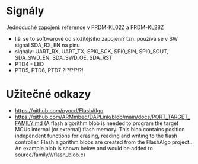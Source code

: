 # Signály

Jednoduché zapojení: reference v FRDM-KL02Z a FRDM-KL28Z
- liší se to softwarově od složitějšího zapojení? tzn. používá se v SW signál SDA_RX_EN na pinu
- signály: UART_RX, UART_TX, SPI0_SCK, SPI0_SIN, SPI0_SOUT, SDA_SWD_EN, SDA_SWD_OE, SDA_RST
- PTD4 - LED
- PTD5, PTD6, PTD7 ?!?!?!?!?!

# Užitečné odkazy

- https://github.com/pyocd/FlashAlgo
- https://github.com/ARMmbed/DAPLink/blob/main/docs/PORT_TARGET_FAMILY.md (A flash algorithm blob is needed to program the target MCUs internal (or external) flash memory. This blob contains position independent functions for erasing, reading and writing to the flash controller. Flash algorithm blobs are created from the FlashAlgo project.. An example blob is shown below and would be added to source/family/<mfg>/<targetname>/flash_blob.c)
